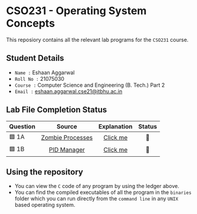 # CSO231 - Operating System Concepts

This reposiory contains all the relevant lab programs for the `CSO231` course.

## Student Details

- `Name :` Eshaan Aggarwal
- `Roll No :` 21075030
- `Course :` Computer Science and Engineering (B. Tech.) Part 2
- `Email :` eshaan.aggarwal.cse21@itbhu.ac.in

## Lab File Completion Status

| Question |              Source               |       Explanation        | Status |
| -------- | :-------------------------------: | :----------------------: | :----: |
| 🟩 1A    | [Zombie Processes](./source/1A.c) | [Click me](source/1A.md) |   🌟   |
| 🟩 1B    |   [PID Manager](./source/1B.c)    | [Click me](source/1B.md) |   🌟   |

## Using the repository

- You can view the `C` code of any program by using the ledger above.
- You can find the compiled executables of all the program in the `binaries` folder which you can run directly from the `command line` in any `UNIX` based operating system.
